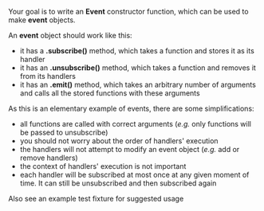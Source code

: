 Your goal is to write an __Event__ constructor function, which can be used to make __event__ objects.

An __event__ object should work like this:

- it has a    __.subscribe()__ method, which takes a function and stores it as its handler
- it has an __.unsubscribe()__ method, which takes a function and removes it from its handlers
- it has an __.emit()__ method, which takes an arbitrary number of arguments and calls all the stored functions  with these arguments

As this is an elementary example of events, there are some simplifications:

- all functions are called with correct arguments (_e.g._ only  functions will be passed to unsubscribe)
- you should not worry about the order of handlers' execution
- the handlers will not attempt to modify an event object (_e.g._ add or remove handlers)
- the context of handlers'  execution is not important
- each handler will be subscribed at most once at any given moment of time. It can still be unsubscribed and then subscribed again

Also see an example test fixture for suggested usage
